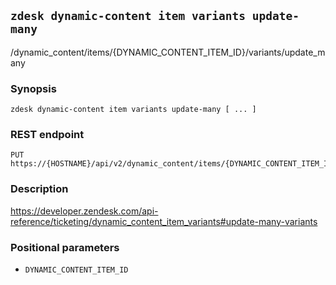 ## `zdesk dynamic-content item variants update-many`

/dynamic_content/items/{DYNAMIC_CONTENT_ITEM_ID}/variants/update_many

### Synopsis

    zdesk dynamic-content item variants update-many [ ... ]

### REST endpoint

    PUT https://{HOSTNAME}/api/v2/dynamic_content/items/{DYNAMIC_CONTENT_ITEM_ID}/variants/update_many

### Description

https://developer.zendesk.com/api-reference/ticketing/dynamic_content_item_variants#update-many-variants

### Positional parameters

* `DYNAMIC_CONTENT_ITEM_ID`

